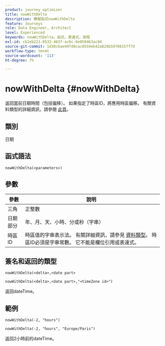 ```yaml
---
product: journey optimizer
title: nowWithDelta
description: 瞭解函式nowWithDelta
feature: Journeys
role: Data Engineer, Architect
level: Experienced
keywords: nowWithDelta，函式，表達式，旅程
exl-id: cb1eb221-8532-4637-ac6c-8e058463ac94
source-git-commit: 1d30c6ae49fd0cac0559eb42a629b59708157f7d
workflow-type: tm+mt
source-wordcount: '113'
ht-degree: 7%

---
```


# nowWithDelta {#nowWithDelta}

返回當前日期時間（包括偏移）。 如果指定了時區ID，將應用時區偏移。 有關資料類型的詳細資訊，請參閱 [此頁](../expression/data-types.md)。

## 類別

日期

## 函式語法

`nowWithDelta(<parameters>)`

## 參數

| 參數 | 說明 |
|--- |--- |
| 三角 | 正整數 |
| 日期部分 | 年、月、天、小時、分或秒（字串） |
| 時區ID | 時區值的字串表示法。 有關詳細資訊，請參見 [資料類型](../expression/data-types.md)。 時區ID必須是字串常數。 它不能是欄位引用或表達式。 |

## 簽名和返回的類型

`nowWithDelta(<delta>,<date part>`

`nowWithDelta(<delta>,<date part>,"<timeZone id>")`

返回dateTime。

## 範例

`nowWithDelta(-2, "hours")`

`nowWithDelta(-2, "hours", "Europe/Paris")`

返回2小時前的dateTime。
